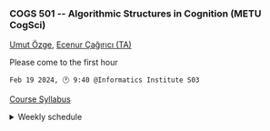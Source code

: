 ### COGS 501 -- Algorithmic Structures in Cognition (METU CogSci)


[Umut Özge](mailto:umozge@metu.edu.tr), [Ecenur Çağırıcı (TA)](mailto:ecenurc@metu.edu.tr)



Please come to the first hour



```
Feb 19 2024, 🕐 9:40 @Informatics Institute S03
```



[Course Syllabus](Syllabus.md)


<details>
<summary>Weekly schedule</summary>

|Week| Work |
:--- |:-------|
1    | First meeting |
2    | [:calendar: 26/2](weeks/w02.md)|

</details>


